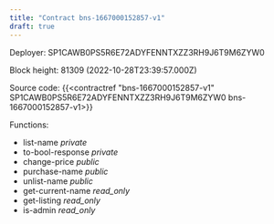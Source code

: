 ```yaml
---
title: "Contract bns-1667000152857-v1"
draft: true
---
```

Deployer: SP1CAWB0PS5R6E72ADYFENNTXZZ3RH9J6T9M6ZYW0


 



Block height: 81309 (2022-10-28T23:39:57.000Z)

Source code: {{<contractref "bns-1667000152857-v1" SP1CAWB0PS5R6E72ADYFENNTXZZ3RH9J6T9M6ZYW0 bns-1667000152857-v1>}}

Functions:

* list-name _private_
* to-bool-response _private_
* change-price _public_
* purchase-name _public_
* unlist-name _public_
* get-current-name _read_only_
* get-listing _read_only_
* is-admin _read_only_
